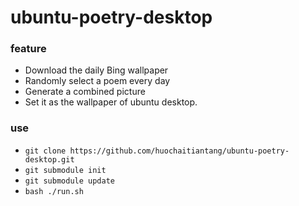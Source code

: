 # ubuntu-poetry-desktop

### feature
  * Download the daily Bing wallpaper
  * Randomly select a poem every day
  * Generate a combined picture
  * Set it as the wallpaper of ubuntu desktop.

### use
  * `git clone https://github.com/huochaitiantang/ubuntu-poetry-desktop.git`
  * `git submodule init`
  * `git submodule update`
  * `bash ./run.sh`
